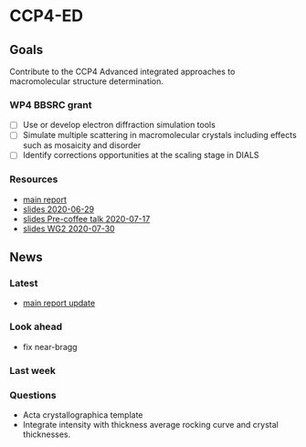 # CCP4-ED


## Goals
Contribute to the CCP4 Advanced integrated approaches to macromolecular structure determination.
### WP4 BBSRC grant
- [ ] Use or develop electron diffraction simulation tools
- [ ] Simulate multiple scattering in macromolecular crystals including effects such as mosaicity and disorder
- [ ] Identify corrections opportunities at the scaling stage in DIALS
### Resources
- [main report](/documents/report/report.pdf)
- [slides 2020-06-29](/documents/2020-01-29_WP2.pdf)
- [slides Pre-coffee talk 2020-07-17](/documents/2020-07_RALFT.pdf)
- [slides WG2 2020-07-30](/documents/2020-07_WG2.pdf)

## News
### Latest
- [main report update](/documents/report.pdf)

### Look ahead
- fix near-bragg

### Last week

### Questions
- Acta crystallographica template
- Integrate intensity with thickness average rocking curve and crystal thicknesses.

<!-- - libraries for bloch wave or FD simulator
- compare nearBragg with multislice : where does nanobragg fit in ?  
- reasonable accuracy in the corrections
- lyzozyme protein
- smv format : convert data to smv with nearBragg  
contains intensities, viewer does linear scale mapping  
- continuous rotation integration over steps# -->
